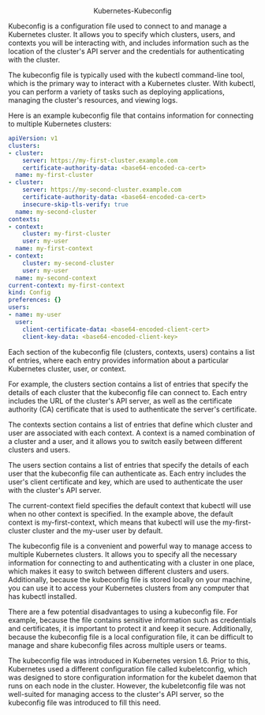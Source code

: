 <div align=center>
Kubernetes-Kubeconfig
</div>

Kubeconfig is a configuration file used to connect to and manage a Kubernetes cluster. It allows you to specify which clusters, users, and contexts you will be interacting with, and includes information such as the location of the cluster's API server and the credentials for authenticating with the cluster.

The kubeconfig file is typically used with the kubectl command-line tool, which is the primary way to interact with a Kubernetes cluster. With kubectl, you can perform a variety of tasks such as deploying applications, managing the cluster's resources, and viewing logs.

Here is an example kubeconfig file that contains information for connecting to multiple Kubernetes clusters:

```yaml
apiVersion: v1
clusters:
- cluster:
    server: https://my-first-cluster.example.com
    certificate-authority-data: <base64-encoded-ca-cert>
  name: my-first-cluster
- cluster:
    server: https://my-second-cluster.example.com
    certificate-authority-data: <base64-encoded-ca-cert>
    insecure-skip-tls-verify: true
  name: my-second-cluster
contexts:
- context:
    cluster: my-first-cluster
    user: my-user
  name: my-first-context
- context:
    cluster: my-second-cluster
    user: my-user
  name: my-second-context
current-context: my-first-context
kind: Config
preferences: {}
users:
- name: my-user
  user:
    client-certificate-data: <base64-encoded-client-cert>
    client-key-data: <base64-encoded-client-key>
```
Each section of the kubeconfig file (clusters, contexts, users) contains a list of entries, where each entry provides information about a particular Kubernetes cluster, user, or context.

For example, the clusters section contains a list of entries that specify the details of each cluster that the kubeconfig file can connect to. Each entry includes the URL of the cluster's API server, as well as the certificate authority (CA) certificate that is used to authenticate the server's certificate.

The contexts section contains a list of entries that define which cluster and user are associated with each context. A context is a named combination of a cluster and a user, and it allows you to switch easily between different clusters and users.

The users section contains a list of entries that specify the details of each user that the kubeconfig file can authenticate as. Each entry includes the user's client certificate and key, which are used to authenticate the user with the cluster's API server.

The current-context field specifies the default context that kubectl will use when no other context is specified. In the example above, the default context is my-first-context, which means that kubectl will use the my-first-cluster cluster and the my-user user by default.

The kubeconfig file is a convenient and powerful way to manage access to multiple Kubernetes clusters. It allows you to specify all the necessary information for connecting to and authenticating with a cluster in one place, which makes it easy to switch between different clusters and users. Additionally, because the kubeconfig file is stored locally on your machine, you can use it to access your Kubernetes clusters from any computer that has kubectl installed.

There are a few potential disadvantages to using a kubeconfig file. For example, because the file contains sensitive information such as credentials and certificates, it is important to protect it and keep it secure. Additionally, because the kubeconfig file is a local configuration file, it can be difficult to manage and share kubeconfig files across multiple users or teams.

The kubeconfig file was introduced in Kubernetes version 1.6. Prior to this, Kubernetes used a different configuration file called kubeletconfig, which was designed to store configuration information for the kubelet daemon that runs on each node in the cluster. However, the kubeletconfig file was not well-suited for managing access to the cluster's API server, so the kubeconfig file was introduced to fill this need.